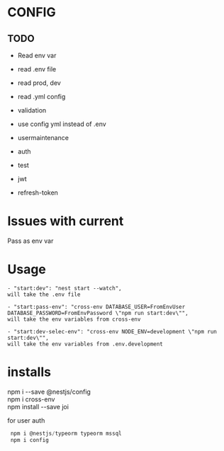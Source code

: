 # CONFIG

## TODO

- Read env var
- read .env file
- read prod, dev
- read .yml config
- validation
- use config yml instead of .env

- usermaintenance
- auth
- test
- jwt
- refresh-token

# Issues with current

Pass as env var

# Usage

    - "start:dev": "nest start --watch",
    will take the .env file

    - "start:pass-env": "cross-env DATABASE_USER=FromEnvUser DATABASE_PASSWORD=FromEnvPassword \"npm run start:dev\"",
    will take the env variables from cross-env

    - "start:dev-selec-env": "cross-env NODE_ENV=development \"npm run start:dev\"",
    will take the env variables from .env.development

# installs

npm i --save @nestjs/config  
npm i cross-env  
npm install --save joi

<!-- https://discordapp.com/channels/520622812742811698/1077272273418981539/1077272273418981539 -->

for user auth

```js
 npm i @nestjs/typeorm typeorm mssql
 npm i config
```
